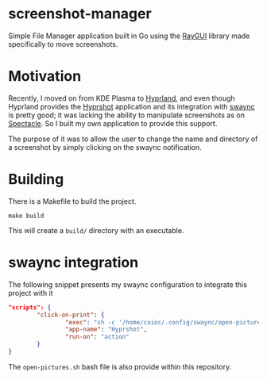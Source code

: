 # screenshot-manager
Simple File Manager application built in Go using the [RayGUI](https://github.com/raysan5/raygui) library made specifically to move screenshots.

# Motivation
Recently, I moved on from KDE Plasma to [Hyprland](https://hyprland.org/), and even though Hyprland provides the [Hyprshot](https://github.com/Gustash/hyprshot) application and its integration with
[swaync](https://github.com/ErikReider/SwayNotificationCenter) is pretty good; it was lacking the ability to manipulate screenshots as on [Spectacle](https://github.com/KDE/spectacle). So I built my
own application to provide this support.

The purpose of it was to allow the user to change the name and directory of a screenshot by simply clicking on the swaync notification.

# Building
There is a Makefile to build the project.
```
make build
```
This will create a `build/` directory with an executable.

# swaync integration
The following snippet presents my swaync configuration to integrate this project with it
```json
"scripts": {
        "click-on-print": {
                "exec": "sh -c '/home/caioc/.config/swaync/open-pictures.sh \"$SWAYNC_BODY\"'",
                "app-name": "Hyprshot",
                "run-on": "action" 
        }
}
```
The `open-pictures.sh` bash file is also provide within this repository.
